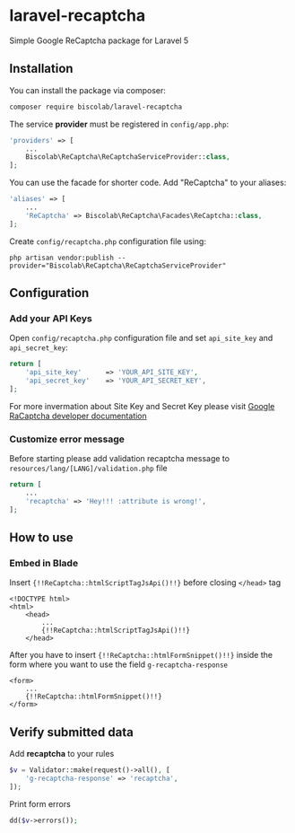 # laravel-recaptcha
Simple Google ReCaptcha package for Laravel 5

## Installation

You can install the package via composer:
```sh
composer require biscolab/laravel-recaptcha
```
The service **provider** must be registered in `config/app.php`:
```php
'providers' => [
    ...
    Biscolab\ReCaptcha\ReCaptchaServiceProvider::class,
];
```
You can use the facade for shorter code. Add "ReCaptcha" to your aliases:
```php
'aliases' => [
    ...
    'ReCaptcha' => Biscolab\ReCaptcha\Facades\ReCaptcha::class,
];
```
Create `config/recaptcha.php` configuration file using:
```su
php artisan vendor:publish --provider="Biscolab\ReCaptcha\ReCaptchaServiceProvider"
```

## Configuration

### Add your API Keys
Open `config/recaptcha.php` configuration file and set `api_site_key` and `api_secret_key`:
```php
return [
    'api_site_key'      => 'YOUR_API_SITE_KEY',
    'api_secret_key'    => 'YOUR_API_SECRET_KEY',
];
```
For more invermation about Site Key and Secret Key please visit [Google RaCaptcha developer documentation](https://developers.google.com/recaptcha/docs/start)

### Customize error message
Before starting please add validation recaptcha message to `resources/lang/[LANG]/validation.php` file
```php
return [
    ...
    'recaptcha' => 'Hey!!! :attribute is wrong!',
];
```

## How to use

### Embed in Blade

Insert `{!!ReCaptcha::htmlScriptTagJsApi()!!}` before closing `</head>` tag
```blade
<!DOCTYPE html>
<html>
    <head>
        ...
        {!!ReCaptcha::htmlScriptTagJsApi()!!}
    </head>
```

After you have to insert `{!!ReCaptcha::htmlFormSnippet()!!}` inside the form where you want to use the field `g-recaptcha-response`
```blade
<form>
    ...
    {!!ReCaptcha::htmlFormSnippet()!!}
</form>
```

## Verify submitted data

Add **recaptcha** to your rules
```php
$v = Validator::make(request()->all(), [
    'g-recaptcha-response' => 'recaptcha',
]);
```

Print form errors
```php
dd($v->errors());
```


